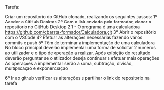 Tarefa:

Criar um repositorio do GitHub clonado, realizando os seguintes passos:
1º Aceder o GitHub Desktop
2º Com o link enviado pelo formador, clonar o repositorio no GitHub Desktop
2.1 - O programa é uma calculadora https://github.com/cbarata-formador/Calculadora.git
3º Abrir o repositório com o VSCode
4º Efetuar as alterações necessárias fazendo vários commits e push
5º Têm de terminar a implementação de uma calculadora
No bloco principal deverão implementar uma forma de solicitar 2 numeros ao utilizador e o tipo de operação a realizar.
Após exibição do resultado deverão perguntar se o utlizador deseja continuar a efetuar mais operações
As operações a implementar serão a soma, subtração, divisão, multiplicação e exponenciação
 
6º Ir ao github verificar as alterações e partilhar o link do repositório na tarefa
